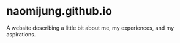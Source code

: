 # naomijung.github.io
A website describing a little bit about me, my experiences, and my aspirations.
